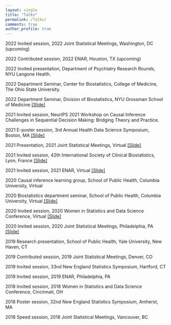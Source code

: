 ```yaml
---
layout: single
title: "Talks"
permalink: /Talks/
comments: true
author_profile: true
---
```


2022 Invited session, 2022 Joint Statistical Meetings, Washington, DC (upcoming)

2022 Contributed session, 2022 ENAR, Houston, TX (upcoming)

2022 Invited presentation, Department of Psychiatry Research Rounds, NYU Langone Health.

2022 Department Seminar, Center for Biostatistics, College of Medicine, The Ohio State University.

2022 Department Seminar, Division of Biostatistics, NYU Grossman School of Medicine <a href="/assets/Talk_slidesJobtalk_NYU_xiaoxuan.pdf">[Slide]</a>

2021 Invited session, NeurIPS 2021 Workshop on Causal Inference Challenges in Sequential Decision Making: Bridging Theory and Practice.

2021 E-poster session, 3rd Annual Health Data Science Symposium, Boston, MA <a href="/assets/Talk_slides/202111_3rd_Annual_Health_Data_Science_Symposium.pdf">[Slide]</a>

2021 Presentation, 2021 Joint Statistical Meetings, Virtual <a href="/assets/Talk_slides/JSM2021_15min.pdf">[Slide]</a>

2021 Invited session, 42th International Society of Clinical Biostatistics, Lyon, France <a href="/assets/Talk_slides/ISCA2021.pdf">[Slide]</a>

2021 Invited session, 2021 ENAR, Virtual <a href="/assets/Talk_slides/ENAR2021.pdf">[Slide]</a>

2020 Causal inference learning group, School of Public Health, Columbia University, Virtual

2020 Biostatistics department seminar, School of Public Health, Columbia University, Virtual <a href="/assets/Talk_slides/20201104_Columbia.pdf">[Slide]</a>

2020 Invited session, 2020 Women in Statistics and Data Science Conference, Virtual <a href="/assets/Talk_slides/WSDS2020.pdf">[Slide]</a>

2020 Invited session, 2020 Joint Statistical Meetings, Philadelphia, PA <a href="/assets/Talk_slides/JSM2020.pdf">[Slide]</a>

2019 Research presentation, School of Public Health, Yale University, New Haven, CT

2019 Contributed session, 2019 Joint Statistical Meetings, Denver, CO

2019 Invited session, 33nd New England Statistics Symposium, Hartford, CT

2019 Invited session, 2019 ENAR, Philadelphia, PA

2018 Invited session, 2018 Women in Statistics and Data Science Conference, Cincinnati, OH

2018 Poster session, 32nd New England Statistics Symposium, Amherst, MA

2018 Speed session, 2018 Joint Statistical Meetings, Vancouver, BC
